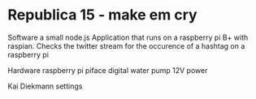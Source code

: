 # Republica 15 - make em cry

Software
a small node.js Application that runs on a raspberry pi B+ with raspian. 
Checks the twitter stream for the occurence of a hashtag on a raspberry pi

Hardware
raspberry pi
piface digital
water pump
12V power


Kai Diekmann settings

